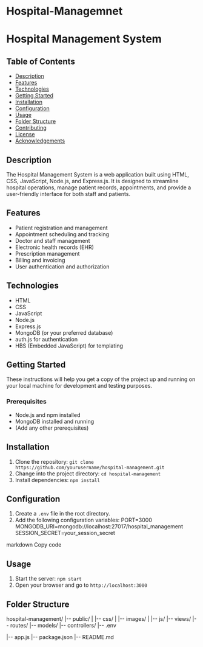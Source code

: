 # Hospital-Managemnet
# Hospital Management System

## Table of Contents
- [Description](#description)
- [Features](#features)
- [Technologies](#technologies)
- [Getting Started](#getting-started)
- [Installation](#installation)
- [Configuration](#configuration)
- [Usage](#usage)
- [Folder Structure](#folder-structure)
- [Contributing](#contributing)
- [License](#license)
- [Acknowledgements](#acknowledgements)

## Description
The Hospital Management System is a web application built using HTML, CSS, JavaScript, Node.js, and Express.js. It is designed to streamline hospital operations, manage patient records, appointments, and provide a user-friendly interface for both staff and patients.

## Features
- Patient registration and management
- Appointment scheduling and tracking
- Doctor and staff management
- Electronic health records (EHR)
- Prescription management
- Billing and invoicing
- User authentication and authorization

## Technologies
- HTML
- CSS
- JavaScript
- Node.js
- Express.js
- MongoDB (or your preferred database)
- auth.js for authentication
- HBS (Embedded JavaScript) for templating

## Getting Started
These instructions will help you get a copy of the project up and running on your local machine for development and testing purposes.

### Prerequisites
- Node.js and npm installed
- MongoDB installed and running
- (Add any other prerequisites)

## Installation
1. Clone the repository: `git clone https://github.com/yourusername/hospital-management.git`
2. Change into the project directory: `cd hospital-management`
3. Install dependencies: `npm install`

## Configuration
1. Create a `.env` file in the root directory.
2. Add the following configuration variables:
   PORT=3000
MONGODB_URI=mongodb://localhost:27017/hospital_management
SESSION_SECRET=your_session_secret

markdown
Copy code

## Usage
1. Start the server: `npm start`
2. Open your browser and go to `http://localhost:3000`

## Folder Structure
hospital-management/
|-- public/
| |-- css/
| |-- images/
| |-- js/
|-- views/
|-- routes/
|-- models/
|-- controllers/
|-- .env

|-- app.js
|-- package.json
|-- README.md
